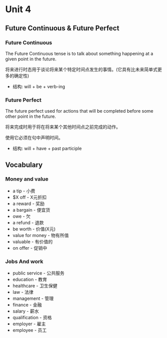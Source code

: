 <link rel="stylesheet" type="text/css" href="mystyle.css">

# Unit 4

## Future Continuous & Future Perfect

### Future Continuous

The Future Continuous tense is to talk about something happening at a given point in the future.

将来进行时态用于谈论将来某个特定时间点发生的事情。(它具有比未来简单式更多的确定性)

- 结构: will + be + verb-ing

### Future Perfect

The future perfect used for actions that will be completed before some other point in the future.

将来完成时用于将在将来某个其他时间点之前完成的动作。

使用它必须在句中声明时间。

- 结构: will + have + past participle

## Vocabulary

### Money and value

- a tip - 小费
- $X off - X元折扣
- a reward - 奖励
- a bargain - 便宜货
- owe - 欠
- a refund - 退款
- be worth - 价值(X元)
- value for money - 物有所值
- valuable - 有价值的
- on offer - 促销中

### Jobs And work

- public service - 公共服务
- education - 教育
- healthcare - 卫生保健
- law - 法律
- management - 管理
- finance - 金融
- salary - 薪水
- qualification - 资格
- employer - 雇主
- employee - <span class="heimu" title="记住了吗"> 员工</span>